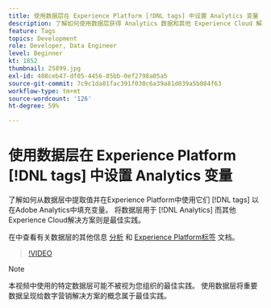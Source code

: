 ```yaml
---
title: 使用数据层在 Experience Platform [!DNL tags] 中设置 Analytics 变量
description: 了解如何使用数据层获得 Analytics 数据和其他 Experience Cloud 解决方案。
feature: Tags
topics: Development
role: Developer, Data Engineer
level: Beginner
kt: 1852
thumbnail: 25899.jpg
exl-id: 408ceb47-df05-4456-85bb-0ef2798a05a5
source-git-commit: 7c9c1da81fac391f030c6a39a81d039a5b084f63
workflow-type: tm+mt
source-wordcount: '126'
ht-degree: 59%

---
```


# 使用数据层在 Experience Platform [!DNL tags] 中设置 Analytics 变量

了解如何从数据层中提取值并在Experience Platform中使用它们 [!DNL tags] 以在Adobe Analytics中填充变量。 将数据层用于 [!DNL Analytics] 而其他Experience Cloud解决方案则是最佳实践。

在中查看有关数据层的其他信息 [分析](https://experienceleague.adobe.com/docs/analytics/implementation/prepare/data-layer.html?lang=zh-Hans) 和 [Experience Platform标签](https://experienceleague.adobe.com/docs/experience-platform/tags/extensions/client/client-data-layer/overview.html) 文档。

>[!VIDEO](https://video.tv.adobe.com/v/25899/?quality=12&learn=on)

>[!NOTE]
>
>本视频中使用的特定数据层可能不被视为您组织的最佳实践。 使用数据层将重要数据呈现给数字营销解决方案的概念属于最佳实践。
